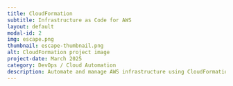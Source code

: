 ```yaml
---
title: CloudFormation
subtitle: Infrastructure as Code for AWS
layout: default
modal-id: 2
img: escape.png
thumbnail: escape-thumbnail.png
alt: CloudFormation project image
project-date: March 2025
category: DevOps / Cloud Automation
description: Automate and manage AWS infrastructure using CloudFormation templates, enabling repeatable, version-controlled, and scalable deployments.
---
```

